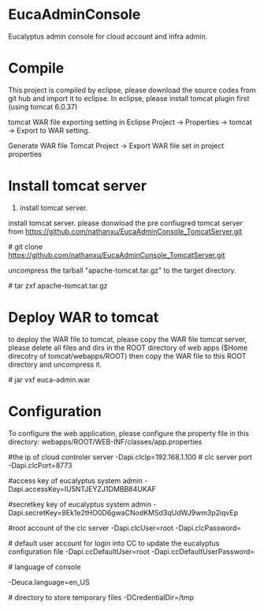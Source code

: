 EucaAdminConsole
================

Eucalyptus admin console for cloud account and infra admin.

Compile
============
This project is compiled by eclipse, please download the source codes from git hub and import it to eclipse.
In eclipse, please install tomcat plugin first (using tomcat 6.0.37)

tomcat WAR file exporting setting in Eclipse
Project -> Properties -> tomcat -> Export to WAR setting.

Generate WAR file
Tomcat Project -> Export WAR file set in project properties


Install tomcat server
============

1) install tomcat server.

install tomcat server. please donwload the pre confiugred tomcat server from https://github.com/nathanxu/EucaAdminConsole_TomcatServer.git

\# git clone https://github.com/nathanxu/EucaAdminConsole_TomcatServer.git

uncompress the tarball "apache-tomcat.tar.gz" to the target directory.

\# tar zxf apache-tomcat.tar.gz

Deploy WAR to tomcat
===========
to deploy the WAR file to tomcat, please copy the WAR file tomcat server, please delete all files and dirs in
the ROOT directory of web apps ($Home direcotry of tomcat/webapps/ROOT)
then copy the WAR file to this ROOT directory and uncompress it.

\# jar vxf euca-admin.war

Configuration
===========
To configure the web application, please configure the property file in this directory:
webapps/ROOT/WEB-INF/classes/app.properties

\#the ip of cloud controler server
-Dapi.clcIp=192.168.1.100
\# clc server port
-Dapi.clcPort=8773

\#access key of eucalyptus system admin
-Dapi.accessKey=IU5NTJEYZJ1DMBB84UKAF

\#secretkey key of eucalyptus system admin
-Dapi.secretKey=8Ek1e2tHO0D6gwaCNodKMSd3qUdWJ9wm3p2iqvEp

\#root account of the clc server
-Dapi.clcUser=root
-Dapi.clcPassword=

\# default user account for login into CC to update the eucalyptus configuration file
-Dapi.ccDefaultUser=root
-Dapi.ccDefaultUserPassword=

\# language of console

-Deuca.language=en_US

\# directory to store temporary files 
-DCredentialDir=/tmp

